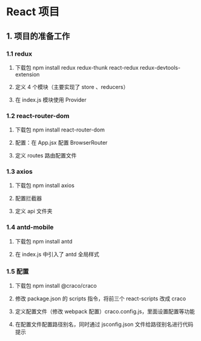 # React 项目

## 1. 项目的准备工作

### 1.1 redux

1. 下载包 npm install redux redux-thunk react-redux redux-devtools-extension

2. 定义 4 个模块（主要实现了 store 、reducers）

3. 在 index.js 模块使用 Provider

### 1.2 react-router-dom

1. 下载包 npm install react-router-dom

2. 配置：在 App.jsx 配置 BrowserRouter

3. 定义 routes 路由配置文件

### 1.3 axios

1. 下载包 npm install axios

2. 配置拦截器

3. 定义 api 文件夹

### 1.4 antd-mobile

1. 下载包 npm install antd

2. 在 index.js 中引入了 antd 全局样式

### 1.5 配置

1. 下载包 npm install @craco/craco

2. 修改 package.json 的 scripts 指令，将前三个 react-scripts 改成 craco

3. 定义配置文件（修改 webpack 配置）craco.config.js，里面设置配置等功能

4. 在配置文件配置路径别名，同时通过 jsconfig.json 文件给路径别名进行代码提示
